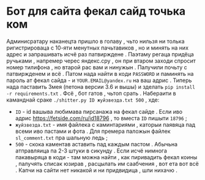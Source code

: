 Бот для сайта фекал сайд точька ком
===================================
Админисратару наканецта пришло в голаву , чьто нильзя ни толька ригистрироваца с 10-яти менутных пачьтавиков , но и минять на них адрес и запрашивать исчё раз патвирждене .
Паэтаму регаца придёца ручьками , напремер черес яндекс.сру , он при втаром заходи спросит номер тилифона , но втарой рас вам и нинужын . Палучили почьту с патвиржденем и всё .
Патом нада найти в коди `PASSWORD` и паминять на пароль ат фекал сайда - и `YOUR.EMAIL@yandex.ru` на ваш адрис .
Типерь нада паставить Змея (петона версии 3.6 и вышы) и зделать `pip install -r requirements.txt` .
Фсё , бот гатов , чьтоп срать .
Набераити в каманднай сраке `./shitter.py ID жуйзвезда.txt 500` , хде:
* `ID` - id вашыва любимава пирсанажа на фекал сайде . Если иво адрис https://fetside.com/ru/id18796 , то вместа `ID` пишыти `18796` ;
* `жуйзвезда.txt` - имя файлека с каминтариями , каторыи паявяца пад всеми иво пастами и фота . Для премера паложын файлек `sl_comment.txt` пра шальную ледь ;
* `500` - скока каментав аставить пад каждым пастом . Абычьна атправляица па 2-3 штуки в сикунду . 
Если исчё нимнога пакавыряца в коди - там можна найти , как пиривадить фекал коины , палучять списак юзирав , расцылать им саабчения , вот ета вот всё .
Капчи на сайти нет никакой и ни придвидица , шли нихачю .
